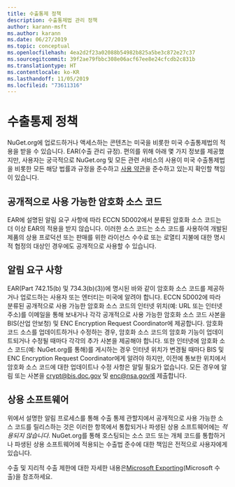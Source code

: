 ```yaml
---
title: 수출통제 정책
description: 수출통제법 관리 정책
author: karann-msft
ms.author: karann
ms.date: 06/27/2019
ms.topic: conceptual
ms.openlocfilehash: 4ea2d2f23a02088b54982b825a5be3c872e27c37
ms.sourcegitcommit: 39f2ae79fbbc308e06acf67ee8e24cfcdb2c831b
ms.translationtype: HT
ms.contentlocale: ko-KR
ms.lasthandoff: 11/05/2019
ms.locfileid: "73611316"
---
```

# <a name="export-control-policy"></a>수출통제 정책

NuGet.org에 업로드하거나 액세스하는 콘텐츠는 미국을 비롯한 미국 수출통제법의 적용을 받을 수 있습니다. EAR(수출 관리 규정).  편의를 위해 아래 몇 가지 정보를 제공했지만, 사용자는 궁극적으로 NuGet.org 및 모든 관련 서비스의 사용이 미국 수출통제법을 비롯한 모든 해당 법률과 규정을 준수하고 [사용 약관](https://www.nuget.org/policies/Terms)을 준수하고 있는지 확인할 책임이 있습니다.

## <a name="publicly-available-encryption-source-code"></a>공개적으로 사용 가능한 암호화 소스 코드

EAR에 설명된 알림 요구 사항에 따라 ECCN 5D002에서 분류된 암호화 소스 코드는 더 이상 EAR의 적용을 받지 않습니다.  이러한 소스 코드는 소스 코드를 사용하여 개발된 제품의 상용 프로덕션 또는 판매를 위한 라이선스 수수료 또는 로열티 지불에 대한 명시적 협정의 대상인 경우에도 공개적으로 사용할 수 있습니다.

## <a name="notification-requirement"></a>알림 요구 사항

EAR(Part 742.15(b) 및 734.3(b)(3))에 명시된 바와 같이 암호화 소스 코드를 제공하거나 업로드하는 사용자 또는 엔터티는 미국에 알려야 합니다. ECCN 5D002에 따라 분류된 공개적으로 사용 가능한 암호화 소스 코드의 인터넷 위치(예: URL 또는 인터넷 주소)를 이메일을 통해 보내거나 각각 공개적으로 사용 가능한 암호화 소스 코드 사본을 BIS(산업 안보청) 및 ENC Encryption Request Coordinator에 제공합니다. 암호화 코드 소스를 업데이트하거나 수정하는 경우, 암호화 소스 코드의 암호화 기능이 업데이트되거나 수정될 때마다 각각의 추가 사본을 제공해야 합니다. 또한 인터넷에 암호화 소스 코드(예: NuGet.org를 통해)를 게시하는 경우 인터넷 위치가 변경될 때마다 BIS 및 ENC Encryption Request Coordinator에게 알려야 하지만, 이전에 통보한 위치에서 암호화 소스 코드에 대한 업데이트나 수정 사항은 알릴 필요가 없습니다. 모든 경우에 알림 또는 사본을 crypt@bis.doc.gov 및 enc@nsa.gov에 제출합니다.

## <a name="commerical-software"></a>상용 소프트웨어

위에서 설명한 알림 프로세스를 통해 수출 통제 관할지에서 공개적으로 사용 가능한 소스 코드를 릴리스하는 것은 이러한 항목에서 통합되거나 파생된 상용 소프트웨어에는 *적용되지 않습니다*.  NuGet.org를 통해 호스팅되는 소스 코드 또는 개체 코드를 통합하거나 파생된 상용 소프트웨어에 적용되는 수출법 준수에 대한 책임은 전적으로 사용자에게 있습니다.

수출 및 지리적 수출 제한에 대한 자세한 내용은[Microsoft Exporting](https://www.microsoft.com/exporting)(Microsoft 수출)을 참조하세요.
